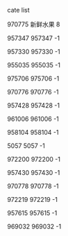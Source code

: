 cate list

970775 新鲜水果 8

957347 957347 -1

957330 957330 -1

955035 955035 -1

975706 975706 -1

970776 970776 -1

957428 957428 -1

961006 961006 -1

958104 958104 -1

5057 5057 -1

972200 972200 -1

957430 957430 -1

970778 970778 -1

972219 972219 -1

957615 957615 -1

969032 969032 -1

